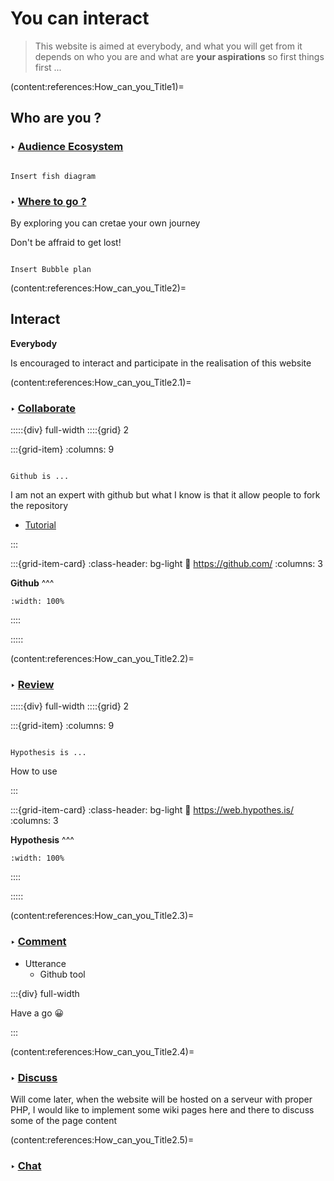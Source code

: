 # **You** can interact

> This website is aimed at everybody, and what you will get from it depends on who you are and what are **your aspirations** so first things first ...



(content:references:How_can_you_Title1)= 
## Who are you ?

### <strong> &#x2023; <u> Audience Ecosystem </u> </strong>


```{note}

Insert fish diagram

```

### <strong> &#x2023; <u>  Where to go ? </u> </strong>


By exploring you can cretae your own journey

<p class="emphase">Don't be affraid to get lost! </p>

```{note}

Insert Bubble plan

```
 
(content:references:How_can_you_Title2)= 
## Interact

<p class="emphase2"><strong>Everybody</strong></p>

<p class="emphase">Is encouraged to interact and participate in the realisation of this website</p>

(content:references:How_can_you_Title2.1)= 
### <strong> &#x2023; <u> Collaborate </u> </strong>



:::::{div} full-width
::::{grid} 2

:::{grid-item}
:columns: 9

```{epigraph}

Github is ...

```



I am not an expert with github but what I know is that it allow people to fork the repository


- [Tutorial](../../Appendix/Help/Github_JB)

:::

:::{grid-item-card}
:class-header: bg-light
:link: https://github.com/ 
:columns: 3

**Github**
^^^

```{image} ../../_static/Svg_icons/github-svgrepo-com.svg
:width: 100%

```


::::


:::::


(content:references:How_can_you_Title2.2)=
### <strong> &#x2023; <u>Review </u> </strong>


:::::{div} full-width
::::{grid} 2

:::{grid-item}
:columns: 9

```{epigraph}

Hypothesis is ...

```

How to use

:::

:::{grid-item-card}
:class-header: bg-light
:link: https://web.hypothes.is/ 
:columns: 3

**Hypothesis**
^^^

```{image} ../../_static/Svg_icons/Hypothesis.svg
:width: 100%

```


::::


:::::



(content:references:How_can_you_Title2.3)=
### <strong> &#x2023; <u>Comment </u> </strong>
 

- Utterance 
    - Github tool

:::{div} full-width

<p class="emphase"> Have a go 😀</p>
    
<script src="https://utteranc.es/client.js"
        repo="Deugz/nb-master"
        issue-term="pathname"
        theme="github-light"
        crossorigin="anonymous"
        async>
</script>

:::

(content:references:How_can_you_Title2.4)=
### <strong> &#x2023; <u>Discuss </u> </strong>

Will come later, when the website will be hosted on a serveur with proper PHP, I would like to implement some wiki pages here and there to discuss some of the page content
    
(content:references:How_can_you_Title2.5)=
### <strong> &#x2023; <u>Chat </u> </strong>  
